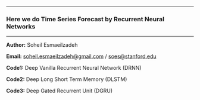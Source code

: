 
-------------
### Here we do Time Series Forecast by Recurrent Neural Networks
-------------
__Author:__ Soheil Esmaeilzadeh

__Email:__ soheil.esmaeilzadeh@gmail.com / soes@stanford.edu

__Code1:__ Deep Vanilla Recurrent Neural Network (DRNN)

__Code2:__ Deep Long Short Term Memory (DLSTM)

__Code3:__ Deep Gated Recurrent Unit (DGRU)
        
